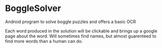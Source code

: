 # BoggleSolver

Android program to solve boggle puzzles and offers a basic OCR

Each word produced in the solution will be clickable and brings up a google page about the word.  Will sometimes find names, but almost 
guarenteed to find more words than a human can do.
